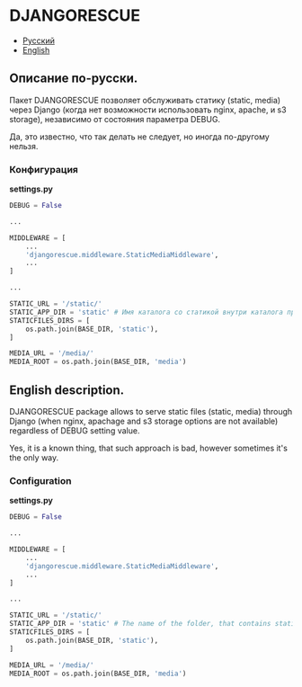 # DJANGORESCUE
* [Русский](#rus)
* [English](#eng)

## <a name="rus"></a> Описание по-русски.
Пакет DJANGORESCUE позволяет обслуживать статику (static, media) через Django (когда нет возможности использовать nginx, apache, и s3 storage), независимо от состояния параметра DEBUG. 

Да, это известно, что так делать не следует, но иногда по-другому нельзя.

### Конфигурация
**settings.py**

```python
DEBUG = False

...

MIDDLEWARE = [
    ...
    'djangorescue.middleware.StaticMediaMiddleware',
	...
]

...

STATIC_URL = '/static/'
STATIC_APP_DIR = 'static' # Имя каталога со статикой внутри каталога приложения.
STATICFILES_DIRS = [
    os.path.join(BASE_DIR, 'static'),
]

MEDIA_URL = '/media/'
MEDIA_ROOT = os.path.join(BASE_DIR, 'media')
```


## <a name="eng"></a> English description.
DJANGORESCUE package allows to serve static files (static, media) through Django (when nginx, apachage and s3 storage options are not available) regardless of DEBUG setting value.

Yes, it is a known thing, that such approach is bad, however sometimes it's the only way.

### Configuration
**settings.py**

```python
DEBUG = False

...

MIDDLEWARE = [
    ...
    'djangorescue.middleware.StaticMediaMiddleware',
	...
]

...

STATIC_URL = '/static/'
STATIC_APP_DIR = 'static' # The name of the folder, that contains static files within the app folder.
STATICFILES_DIRS = [
    os.path.join(BASE_DIR, 'static'),
]

MEDIA_URL = '/media/'
MEDIA_ROOT = os.path.join(BASE_DIR, 'media')
```
